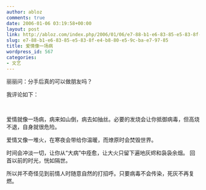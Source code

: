 ```yaml
---
author: abloz
comments: true
date: 2006-01-06 03:19:58+00:00
layout: post
link: http://abloz.com/index.php/2006/01/06/e7-88-b1-e6-83-85-e5-83-8f-e4-b8-80-e5-9c-ba-e7-97-85/
slug: e7-88-b1-e6-83-85-e5-83-8f-e4-b8-80-e5-9c-ba-e7-97-85
title: 爱情像一场病
wordpress_id: 567
categories:
- 文艺
---
```


丽丽问：分手后真的可以做朋友吗？




我评论如下：




 




爱情就像一场病，病来如山倒，病去如抽丝。必要的发烧会让你抵御病毒，但高烧不退，自身就很危险。




爱情又像一堆火，在寒夜会带给你温暖，而燎原时会焚毁世界。




时间会冲淡一切，让你从“大病”中痊愈，让大火只留下遍地灰烬和袅袅余烟。 回首以前的时光，恍如隔世。




所以并不奇怪见到前情人时随意自然的打招呼。只要病毒不会传染，死灰不再复燃。  

